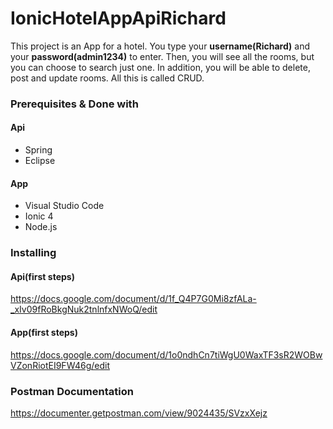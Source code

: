 # IonicHotelAppApiRichard

This project is an App for a hotel. You type your **username(Richard)** and your **password(admin1234)** to enter. Then, you will see
all the rooms, but you can choose to search just one. In addition, you will be able to delete, post and update rooms. All this is called
CRUD.

### Prerequisites & Done with

#### Api
* Spring
* Eclipse

#### App
* Visual Studio Code
* Ionic 4
* Node.js

### Installing

#### Api(first steps)

https://docs.google.com/document/d/1f_Q4P7G0Mi8zfALa-_xIv09fRoBkgNuk2tnlnfxNWoQ/edit

#### App(first steps)

https://docs.google.com/document/d/1o0ndhCn7tiWgU0WaxTF3sR2WOBwVZonRiotEI9FW46g/edit

### Postman Documentation

https://documenter.getpostman.com/view/9024435/SVzxXejz



